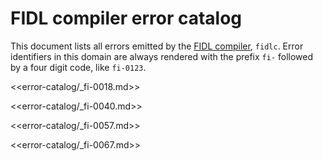 # FIDL compiler error catalog

This document lists all errors emitted by the [FIDL compiler][docs-fidlc],
`fidlc`. Error identifiers in this domain are always rendered with the prefix
`fi-` followed by a four digit code, like `fi-0123`.

<<error-catalog/_fi-0018.md>>

<<error-catalog/_fi-0040.md>>

<<error-catalog/_fi-0057.md>>

<<error-catalog/_fi-0067.md>>

[docs-fidlc]: ../language/fidlc.md
